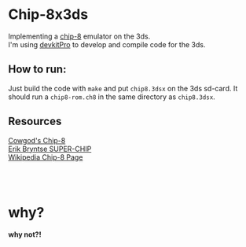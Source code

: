 # Chip-8x3ds
Implementing a [chip-8](https://en.wikipedia.org/wiki/CHIP-8) emulator on the 3ds.  
I'm using [devkitPro](https://github.com/devkitPro) to develop and compile code for the 3ds.


## How to run:
Just build the code with `make` and put `chip8.3dsx` on the 3ds sd-card. It
should run a `chip8-rom.ch8` in the same directory as `chip8.3dsx`.


## Resources
[Cowgod's Chip-8](http://devernay.free.fr/hacks/chip8/C8TECH10.HTM)  
[Erik Bryntse SUPER-CHIP](http://devernay.free.fr/hacks/chip8/schip.txt)  
[Wikipedia Chip-8 Page](https://en.wikipedia.org/wiki/CHIP-8)  

<br><br>
# why?
**why not?!** 
